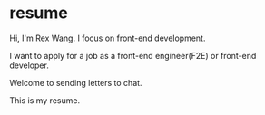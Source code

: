 # resume

Hi, I'm Rex Wang. I focus on front-end development.

I want to apply for a job as a front-end engineer(F2E) or front-end developer.

Welcome to sending letters to chat.

This is my resume.

